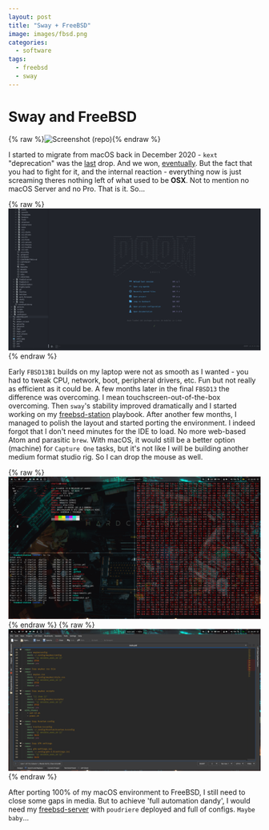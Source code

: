 ```yaml
---
layout: post
title: "Sway + FreeBSD"
image: images/fbsd.png
categories:
  - software
tags:
  - freebsd
  - sway
---
```

# Sway and FreeBSD

{% raw %}<img src="https://raw.githubusercontent.com/charlesrocket/freebsd-station/master/screenshot.gif" alt="Screenshot (repo)">{% endraw %}

I started to migrate from macOS back in December 2020 - `kext` "deprecation" was the [last](https://twitter.com/patrickwardle/status/1318437929497235457) drop. And we won, [eventually](https://twitter.com/patrickwardle/status/1349488392732491776). But the fact that you had to fight for it, and the internal reaction - everything now is just screaming theres nothing left of what used to be **OSX**. Not to mention no macOS Server and no Pro. That is it. So...

{% raw %}<img src="/images/fbsd-scrn3.gif" alt="Screenshot">{% endraw %}

Early `FBSD13B1` builds on my laptop were not as smooth as I wanted - you had to tweak CPU, network, boot, peripheral drivers, etc. Fun but not really as efficient as it could be. A few months later in the final `FBSD13` the difference was overcoming. I mean touchscreen-out-of-the-box overcoming. Then `sway`'s stability improved dramatically and I started working on my [freebsd-station](https://github.com/charlesrocket/freebsd-station) playbook. After another few months, I managed to polish the layout and started porting the environment. I indeed forgot that I don't need minutes for the IDE to load. No more web-based Atom and parasitic `brew`. With macOS, it would still be a better option (machine) for `Capture One` tasks, but it's not like I will be building another medium format studio rig. So I can drop the mouse as well.

{% raw %}<img src="/images/fbsd-scrn1.gif" alt="Screenshot">{% endraw %}
{% raw %}<img src="/images/fbsd-scrn2.gif" alt="Screenshot">{% endraw %}

After porting 100% of my macOS environment to FreeBSD, I still need to close some gaps in media. But to achieve 'full automation dandy', I would need my [freebsd-server](https://github.com/charlesrocket/freebsd-server) with `poudriere` deployed and full of configs. `Maybe baby`...
